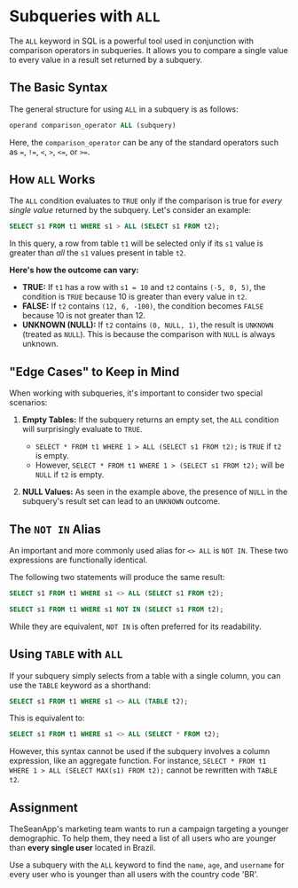 # Subqueries with `ALL`

The `ALL` keyword in SQL is a powerful tool used in conjunction with comparison operators in subqueries. It allows you to compare a single value to every value in a result set returned by a subquery.

## The Basic Syntax

The general structure for using `ALL` in a subquery is as follows:

```sql
operand comparison_operator ALL (subquery)
```

Here, the `comparison_operator` can be any of the standard operators such as `=`, `!=`, `<`, `>`, `<=`, or `>=`.

## How `ALL` Works

The `ALL` condition evaluates to `TRUE` only if the comparison is true for *every single value* returned by the subquery. Let's consider an example:

```sql
SELECT s1 FROM t1 WHERE s1 > ALL (SELECT s1 FROM t2);
```

In this query, a row from table `t1` will be selected only if its `s1` value is greater than *all* the `s1` values present in table `t2`.

**Here's how the outcome can vary:**

*   **TRUE:** If `t1` has a row with `s1 = 10` and `t2` contains `(-5, 0, 5)`, the condition is `TRUE` because 10 is greater than every value in `t2`.
*   **FALSE:** If `t2` contains `(12, 6, -100)`, the condition becomes `FALSE` because 10 is not greater than 12.
*   **UNKNOWN (NULL):** If `t2` contains `(0, NULL, 1)`, the result is `UNKNOWN` (treated as `NULL`). This is because the comparison with `NULL` is always unknown.

## "Edge Cases" to Keep in Mind

When working with subqueries, it's important to consider two special scenarios:

1.  **Empty Tables:** If the subquery returns an empty set, the `ALL` condition will surprisingly evaluate to `TRUE`.
    *   `SELECT * FROM t1 WHERE 1 > ALL (SELECT s1 FROM t2);` is `TRUE` if `t2` is empty.
    *   However, `SELECT * FROM t1 WHERE 1 > (SELECT s1 FROM t2);` will be `NULL` if `t2` is empty.

2.  **NULL Values:** As seen in the example above, the presence of `NULL` in the subquery's result set can lead to an `UNKNOWN` outcome.

## The `NOT IN` Alias

An important and more commonly used alias for `<> ALL` is `NOT IN`. These two expressions are functionally identical.

The following two statements will produce the same result:

```sql
SELECT s1 FROM t1 WHERE s1 <> ALL (SELECT s1 FROM t2);
```

```sql
SELECT s1 FROM t1 WHERE s1 NOT IN (SELECT s1 FROM t2);
```

While they are equivalent, `NOT IN` is often preferred for its readability.

## Using `TABLE` with `ALL`

If your subquery simply selects from a table with a single column, you can use the `TABLE` keyword as a shorthand:

```sql
SELECT s1 FROM t1 WHERE s1 <> ALL (TABLE t2);
```

This is equivalent to:

```sql
SELECT s1 FROM t1 WHERE s1 <> ALL (SELECT * FROM t2);
```

However, this syntax cannot be used if the subquery involves a column expression, like an aggregate function. For instance, `SELECT * FROM t1 WHERE 1 > ALL (SELECT MAX(s1) FROM t2);` cannot be rewritten with `TABLE t2`.

## Assignment

TheSeanApp's marketing team wants to run a campaign targeting a younger demographic. To help them, they need a list of all users who are younger than **every single user** located in Brazil.

Use a subquery with the `ALL` keyword to find the `name`, `age`, and `username` for every user who is younger than all users with the country code 'BR'.
